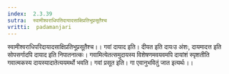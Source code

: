 ```yaml
---
index:  2.3.39
sutra:  स्वामीश्वराधिपतिदायादसाक्षिप्रतिभूप्रसूतैश्च
vritti:  padamanjari
---
```


स्वामीश्वराधिपरिदायादसाक्षिप्रतिभूप्रसूतैश्च।। गवां दायाद इति। दीयत इति दायःउ अंशः, दायमादत्त इति सोपसर्गादपि दायाद इति निपातनात्कः। गवामित्येतत्समुदायस्य विशेषणमवयवमपि दायांशं स्पृशतीति गवात्मकस्य दायस्यादातेत्ययमर्थो भवति। गवां प्रसूत इति। गा एवानुभवितुं जात इत्यर्थः।।

